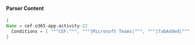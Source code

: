 #### Parser Content
```Java
{
Name = cef-o365-app-activity-22
  Conditions = [ """CEF:""", """|Microsoft Teams|""", """|TabAdded|""" ]
}
```